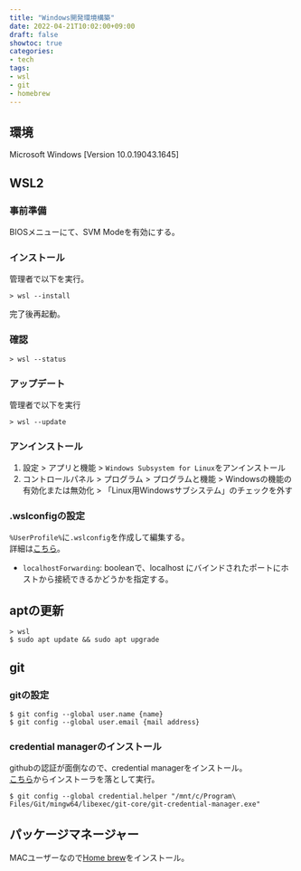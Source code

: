 ```yaml
---
title: "Windows開発環境構築"
date: 2022-04-21T10:02:00+09:00
draft: false
showtoc: true
categories:
- tech
tags: 
- wsl
- git
- homebrew
---
```

## 環境
Microsoft Windows [Version 10.0.19043.1645]

## WSL2
### 事前準備
BIOSメニューにて、SVM Modeを有効にする。

### インストール
管理者で以下を実行。
```shell
> wsl --install
```
完了後再起動。

### 確認
```shell
> wsl --status
```

### アップデート
管理者で以下を実行
```shell
> wsl --update
```

### アンインストール
1. 設定 > アプリと機能 > `Windows Subsystem for Linux`をアンインストール
1. コントロールパネル > プログラム > プログラムと機能 > Windowsの機能の有効化または無効化 > 「Linux用Windowsサブシステム」のチェックを外す

### .wslconfigの設定
`%UserProfile%`に`.wslconfig`を作成して編集する。  
詳細は[こちら](https://docs.microsoft.com/ja-jp/windows/wsl/wsl-config)。
+ `localhostForwarding`: booleanで、localhost にバインドされたポートにホストから接続できるかどうかを指定する。


## aptの更新
```shell
> wsl
$ sudo apt update && sudo apt upgrade
```

## git
### gitの設定
```shell
$ git config --global user.name {name}
$ git config --global user.email {mail address}
```

### credential managerのインストール
githubの認証が面倒なので、credential managerをインストール。  
[こちら](https://github.com/microsoft/Git-Credential-Manager-for-Windows)からインストーラを落として実行。
```shell
$ git config --global credential.helper "/mnt/c/Program\ Files/Git/mingw64/libexec/git-core/git-credential-manager.exe"
```

## パッケージマネージャー
MACユーザーなので[Home brew](https://brew.sh/ja)をインストール。